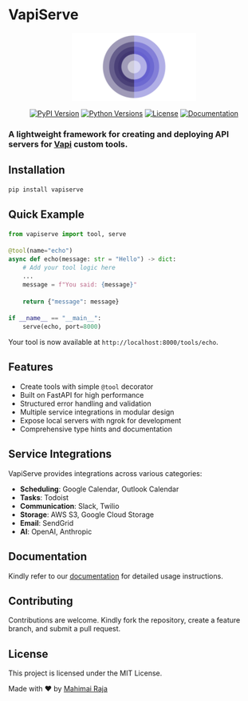 # VapiServe

<p align="center">
  <picture>
    <source media="(prefers-color-scheme: dark)" srcset="docs/assets/logo-image.png">
    <source media="(prefers-color-scheme: light)" srcset="docs/assets/logo-image.png">
    <img alt="VapiServe Logo" src="https://raw.githubusercontent.com/mahimairaja/vapiserve/main/docs/assets/logo-image.png" width="250">
  </picture>
</p>

<p align="center">
  <a href="https://pypi.org/project/vapiserve/"><img src="https://img.shields.io/pypi/v/vapiserve.svg" alt="PyPI Version"/></a>
  <a href="https://pypi.org/project/vapiserve/"><img src="https://img.shields.io/pypi/pyversions/vapiserve.svg" alt="Python Versions"/></a>
  <a href="https://github.com/mahimairaja/vapiserve/blob/main/LICENSE"><img src="https://img.shields.io/badge/License-MIT-blue.svg" alt="License"/></a>
  <a href="https://mahimairaja.github.io/vapiserve/"><img src="https://img.shields.io/badge/docs-latest-brightgreen.svg" alt="Documentation"/></a>
</p>

### A lightweight framework for creating and deploying API servers for [Vapi](https://docs.vapi.ai/introduction) custom tools.

## Installation

```bash
pip install vapiserve
```

## Quick Example

```python
from vapiserve import tool, serve

@tool(name="echo")
async def echo(message: str = "Hello") -> dict:
    # Add your tool logic here
    ...
    message = f"You said: {message}"
    
    return {"message": message}

if __name__ == "__main__":
    serve(echo, port=8000)
```

Your tool is now available at `http://localhost:8000/tools/echo`.

## Features

- Create tools with simple `@tool` decorator
- Built on FastAPI for high performance
- Structured error handling and validation
- Multiple service integrations in modular design
- Expose local servers with ngrok for development
- Comprehensive type hints and documentation

## Service Integrations

VapiServe provides integrations across various categories:

- **Scheduling**: Google Calendar, Outlook Calendar
- **Tasks**: Todoist
- **Communication**: Slack, Twilio
- **Storage**: AWS S3, Google Cloud Storage
- **Email**: SendGrid
- **AI**: OpenAI, Anthropic

## Documentation

Kindly refer to our [documentation](https://mahimairaja.github.io/vapiserve/) for detailed usage instructions.

## Contributing

Contributions are welcome. Kindly fork the repository, create a feature branch, and submit a pull request.

## License

This project is licensed under the MIT License.


Made with ❤️ by [Mahimai Raja](https://github.com/mahimairaja)